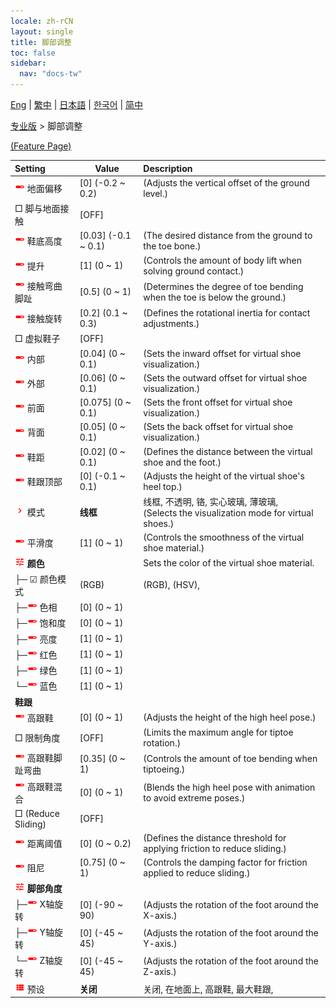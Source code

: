 ```yaml
---
locale: zh-rCN
layout: single
title: 脚部调整
toc: false
sidebar:
  nav: "docs-tw"
---
```

[Eng](/dancexr/menu/2025.4/actor/feet_adjustment) | [繁中](/tw/dancexr/menu/2025.4/actor/feet_adjustment) | [日本語](/jp/dancexr/menu/2025.4/actor/feet_adjustment) | [한국어](/kr/dancexr/menu/2025.4/actor/feet_adjustment) | [简中](/zh/dancexr/menu/2025.4/actor/feet_adjustment)

[专业版](../menu#专业版) > 脚部调整



[(Feature Page)](/zh/dancexr/features/feet_adjustment)

| Setting | Value | Description |
| :--- | --- | :--- |
| <img src="/images/icon/ic_slider.png" alt="slider icon"/> 地面偏移| [0] (-0.2 ~ 0.2) | (Adjusts the vertical offset of the ground level.)
|  □ 脚与地面接触| [OFF] | 
| <img src="/images/icon/ic_slider.png" alt="slider icon"/> 鞋底高度| [0.03] (-0.1 ~ 0.1) | (The desired distance from the ground to the toe bone.)
| <img src="/images/icon/ic_slider.png" alt="slider icon"/> 提升| [1] (0 ~ 1) | (Controls the amount of body lift when solving ground contact.)
| <img src="/images/icon/ic_slider.png" alt="slider icon"/> 接触弯曲脚趾| [0.5] (0 ~ 1) | (Determines the degree of toe bending when the toe is below the ground.)
| <img src="/images/icon/ic_slider.png" alt="slider icon"/> 接触旋转| [0.2] (0.1 ~ 0.3) | (Defines the rotational inertia for contact adjustments.)
|  □ 虚拟鞋子| [OFF] | 
| <img src="/images/icon/ic_slider.png" alt="slider icon"/> 内部| [0.04] (0 ~ 0.1) | (Sets the inward offset for virtual shoe visualization.)
| <img src="/images/icon/ic_slider.png" alt="slider icon"/> 外部| [0.06] (0 ~ 0.1) | (Sets the outward offset for virtual shoe visualization.)
| <img src="/images/icon/ic_slider.png" alt="slider icon"/> 前面| [0.075] (0 ~ 0.1) | (Sets the front offset for virtual shoe visualization.)
| <img src="/images/icon/ic_slider.png" alt="slider icon"/> 背面| [0.05] (0 ~ 0.1) | (Sets the back offset for virtual shoe visualization.)
| <img src="/images/icon/ic_slider.png" alt="slider icon"/> 鞋距| [0.02] (0 ~ 0.1) | (Defines the distance between the virtual shoe and the foot.)
| <img src="/images/icon/ic_slider.png" alt="slider icon"/> 鞋跟顶部| [0] (-0.1 ~ 0.1) | (Adjusts the height of the virtual shoe's heel top.)
| <img src="/images/icon/ic_chevron.png" alt="chevron icon"/> 模式| **线框** | 线框, 不透明, 铬, 实心玻璃, 薄玻璃, <br/>(Selects the visualization mode for virtual shoes.) |
| <img src="/images/icon/ic_slider.png" alt="slider icon"/> 平滑度| [1] (0 ~ 1) | (Controls the smoothness of the virtual shoe material.)
| <img src="/images/icon/ic_tune.png" alt="tune icon"/> <b>颜色</b>| | Sets the color of the virtual shoe material.
| ├─ ☑ 颜色模式| (RGB) | (RGB), (HSV), 
| ├─<img src="/images/icon/ic_slider.png" alt="slider icon"/> 色相| [0] (0 ~ 1) | 
| ├─<img src="/images/icon/ic_slider.png" alt="slider icon"/> 饱和度| [0] (0 ~ 1) | 
| ├─<img src="/images/icon/ic_slider.png" alt="slider icon"/> 亮度| [1] (0 ~ 1) | 
| ├─<img src="/images/icon/ic_slider.png" alt="slider icon"/> 红色| [1] (0 ~ 1) | 
| ├─<img src="/images/icon/ic_slider.png" alt="slider icon"/> 绿色| [1] (0 ~ 1) | 
| └─<img src="/images/icon/ic_slider.png" alt="slider icon"/> 蓝色| [1] (0 ~ 1) | 
|  <b>鞋跟</b>|| 
| <img src="/images/icon/ic_slider.png" alt="slider icon"/> 高跟鞋| [0] (0 ~ 1) | (Adjusts the height of the high heel pose.)
|  □ 限制角度| [OFF] | (Limits the maximum angle for tiptoe rotation.)
| <img src="/images/icon/ic_slider.png" alt="slider icon"/> 高跟鞋脚趾弯曲| [0.35] (0 ~ 1) | (Controls the amount of toe bending when tiptoeing.)
| <img src="/images/icon/ic_slider.png" alt="slider icon"/> 高跟鞋混合| [0] (0 ~ 1) | (Blends the high heel pose with animation to avoid extreme poses.)
|  □ (Reduce Sliding)| [OFF] | 
| <img src="/images/icon/ic_slider.png" alt="slider icon"/> 距离阈值| [0] (0 ~ 0.2) | (Defines the distance threshold for applying friction to reduce sliding.)
| <img src="/images/icon/ic_slider.png" alt="slider icon"/> 阻尼| [0.75] (0 ~ 1) | (Controls the damping factor for friction applied to reduce sliding.)
| <img src="/images/icon/ic_tune.png" alt="tune icon"/> <b>脚部角度</b>| | 
| ├─<img src="/images/icon/ic_slider.png" alt="slider icon"/> X轴旋转| [0] (-90 ~ 90) | (Adjusts the rotation of the foot around the X-axis.)
| ├─<img src="/images/icon/ic_slider.png" alt="slider icon"/> Y轴旋转| [0] (-45 ~ 45) | (Adjusts the rotation of the foot around the Y-axis.)
| └─<img src="/images/icon/ic_slider.png" alt="slider icon"/> Z轴旋转| [0] (-45 ~ 45) | (Adjusts the rotation of the foot around the Z-axis.)
| <img src="/images/icon/ic_list.png" alt="list icon"/> 预设| **关闭** | 关闭, 在地面上, 高跟鞋, 最大鞋跟,  |
